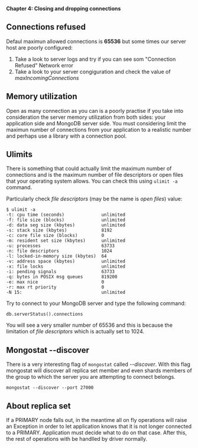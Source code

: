 **Chapter 4: Closing and dropping connections**

## Connections refused
Defaul maximun allowed connections is **65536** but some times our server host are poorly configured:

1. Take a look to server logs and try if you can see som "Connection Refused" Network error
2. Take a look to your server congiguration and check the value of *maxIncomingConnections*

## Memory utilization
Open as many connection as you can is a poorly practise if you take into consideration the server memory utilization from both sides: your application side and MongoDB server side. You must considering limit the maximun number of connections from your application to a realistic number and perhaps use a library with a connection pool.

## Ulimits
There is something that could actually limit the maximum number of connections and is the maximum number of file descriptors or open files that your operating system allows. You can check this using `ulimit -a` command.

Particularly check *file descriptors* (may be the name is *open files*) value:

```
$ ulimit -a
-t: cpu time (seconds)              unlimited
-f: file size (blocks)              unlimited
-d: data seg size (kbytes)          unlimited
-s: stack size (kbytes)             8192
-c: core file size (blocks)         0
-m: resident set size (kbytes)      unlimited
-u: processes                       63733
-n: file descriptors                1024
-l: locked-in-memory size (kbytes)  64
-v: address space (kbytes)          unlimited
-x: file locks                      unlimited
-i: pending signals                 63733
-q: bytes in POSIX msg queues       819200
-e: max nice                        0
-r: max rt priority                 0
-N 15:                              unlimited
``` 

Try to connect to your MongoDB server and type the following command:

```
db.serverStatus().connections
```

You will see a very smaller number of 65536 and this is because the limitation of *file descriptors* which is actually set to 1024.

## Mongostat --discover

There is a very interesting flag of `mongostat` called *--discover*. With this flag mongostat will discover all replica set member and even shards members of the group to which the server you are attempting to connect belongs.

```
mongostat --discover --port 27000
```

## About replica set
If a PRIMARY node falls out, in the meantime all on fly operations will raise an Exception in order to let application knows that it is not longer connected to a PRIMARY. Application must decide what to do on that case. After this, the rest of operations with be handlled by driver normally.

